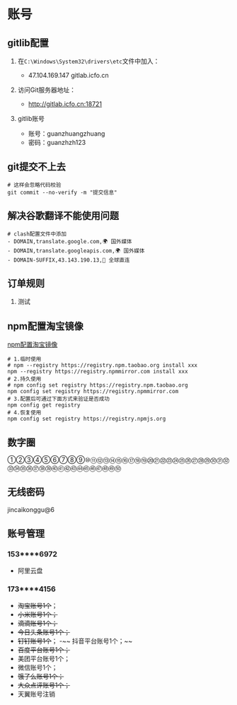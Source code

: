# 账号

## gitlib配置

1. 在`C:\Windows\System32\drivers\etc`文件中加入：
   - 47.104.169.147  gitlab.icfo.cn

2. 访问Git服务器地址：
   - <http://gitlab.icfo.cn:18721>

3. gitlib账号
   - 账号：guanzhuangzhuang
   - 密码：guanzhzh123

## git提交不上去

```shell
# 这样会忽略代码校验
git commit --no-verify -m "提交信息" 
```

## 解决谷歌翻译不能使用问题

```shell
# clash配置文件中添加
- DOMAIN,translate.google.com,🌍 国外媒体
- DOMAIN,translate.googleapis.com,🌍 国外媒体
- DOMAIN-SUFFIX,43.143.190.13,🎯 全球直连
```

## 订单规则

1. 测试

## npm配置淘宝镜像

[npm配置淘宝镜像](https://www.cnblogs.com/operate/p/16052112.html)

```shell
# 1.临时使用
# npm --registry https://registry.npm.taobao.org install xxx
npm --registry https://registry.npmmirror.com install xxx
# 2.持久使用
# npm config set registry https://registry.npm.taobao.org
npm config set registry https://registry.npmmirror.com
# 3.配置后可通过下面方式来验证是否成功
npm config get registry
# 4.恢复使用
npm config set registry https://registry.npmjs.org
```

## 数字圈

①②③④⑤⑥⑦⑧⑨⑩⑪⑫⑬⑭⑮⑯⑰⑱⑲⑳㉑㉒㉓㉔㉕㉖㉗㉘㉙㉚㉛㉜㉝㉞㉟㊱㊲㊳㊴㊵㊶㊷㊸㊹㊺㊻㊼㊽㊾㊿

## 无线密码

jincaikonggu@6

## 账号管理

### 153****6972

- 阿里云盘

### 173****4156

- ~~淘宝账号1个~~；
- ~~小米账号1个；~~
- ~~滴滴账号1个；~~
- ~~今日头条账号1个；~~
- ~~钉钉账号1个~~；
-~~ 抖音平台账号1个；~~
- ~~百度平台账号1个；~~
- 美团平台账号1个；
- 微信账号1个；
- ~~饿了么账号1个；~~
- ~~大众点评账号1个；~~
- 天翼账号注销
